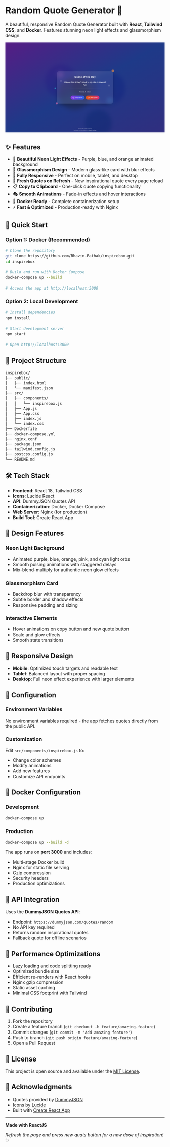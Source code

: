 # Random Quote Generator 🌟

A beautiful, responsive Random Quote Generator built with **React**, **Tailwind CSS**, and **Docker**. Features stunning neon light effects and glassmorphism design.

![Preview](preview/image.png)

## ✨ Features

- 🎨 **Beautiful Neon Light Effects** - Purple, blue, and orange animated background
- 🔮 **Glassmorphism Design** - Modern glass-like card with blur effects
- 📱 **Fully Responsive** - Perfect on mobile, tablet, and desktop
- 🔄 **Fresh Quotes on Refresh** - New inspirational quote every page reload
- 📋 **Copy to Clipboard** - One-click quote copying functionality
- 🎭 **Smooth Animations** - Fade-in effects and hover interactions
- 🐳 **Docker Ready** - Complete containerization setup
- ⚡ **Fast & Optimized** - Production-ready with Nginx

## 🚀 Quick Start

### Option 1: Docker (Recommended)

```bash
# Clone the repository
git clone https://github.com/Bhavin-Pathak/inspirebox.git
cd inspirebox

# Build and run with Docker Compose
docker-compose up --build

# Access the app at http://localhost:3000
```

### Option 2: Local Development

```bash
# Install dependencies
npm install

# Start development server
npm start

# Open http://localhost:3000
```

## 📁 Project Structure

```
inspirebox/
├── public/
│   ├── index.html
│   └── manifest.json
├── src/
│   ├── components/
│   │   └── inspirebox.js
│   ├── App.js
│   ├── App.css
│   ├── index.js
│   └── index.css
├── Dockerfile
├── docker-compose.yml
├── nginx.conf
├── package.json
├── tailwind.config.js
├── postcss.config.js
└── README.md
```

## 🛠️ Tech Stack

- **Frontend**: React 18, Tailwind CSS
- **Icons**: Lucide React
- **API**: DummyJSON Quotes API
- **Containerization**: Docker, Docker Compose
- **Web Server**: Nginx (for production)
- **Build Tool**: Create React App

## 🎨 Design Features

### Neon Light Background

- Animated purple, blue, orange, pink, and cyan light orbs
- Smooth pulsing animations with staggered delays
- Mix-blend-multiply for authentic neon glow effects

### Glassmorphism Card

- Backdrop blur with transparency
- Subtle border and shadow effects
- Responsive padding and sizing

### Interactive Elements

- Hover animations on copy button and new quote button
- Scale and glow effects
- Smooth state transitions

## 📱 Responsive Design

- **Mobile**: Optimized touch targets and readable text
- **Tablet**: Balanced layout with proper spacing
- **Desktop**: Full neon effect experience with larger elements

## 🔧 Configuration

### Environment Variables

No environment variables required - the app fetches quotes directly from the public API.

### Customization

Edit `src/components/inspirebox.js` to:

- Change color schemes
- Modify animations
- Add new features
- Customize API endpoints

## 🐳 Docker Configuration

### Development

```bash
docker-compose up
```

### Production

```bash
docker-compose up --build -d
```

The app runs on **port 3000** and includes:

- Multi-stage Docker build
- Nginx for static file serving
- Gzip compression
- Security headers
- Production optimizations

## 🔄 API Integration

Uses the **DummyJSON Quotes API**:

- Endpoint: `https://dummyjson.com/quotes/random`
- No API key required
- Returns random inspirational quotes
- Fallback quote for offline scenarios

## 🎯 Performance Optimizations

- Lazy loading and code splitting ready
- Optimized bundle size
- Efficient re-renders with React hooks
- Nginx gzip compression
- Static asset caching
- Minimal CSS footprint with Tailwind

## 🤝 Contributing

1. Fork the repository
2. Create a feature branch (`git checkout -b feature/amazing-feature`)
3. Commit changes (`git commit -m 'Add amazing feature'`)
4. Push to branch (`git push origin feature/amazing-feature`)
5. Open a Pull Request

## 📝 License

This project is open source and available under the [MIT License](LICENSE).

## 🙏 Acknowledgments

- Quotes provided by [DummyJSON](https://dummyjson.com/)
- Icons by [Lucide](https://lucide.dev/)
- Built with [Create React App](https://create-react-app.dev/)

---

**Made with ReactJS**

_Refresh the page and press new quats button for a new dose of inspiration!_ ✨
